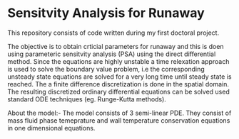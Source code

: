 # Sensitvity Analysis for Runaway
This repository consists of code written during my first doctoral project. 

The objective is to obtain crticial parameters for runaway and this is doen using parameteric sensitvity analysis (PSA) using the direct differential method. Since the equations are highly unstable a time relexation approach is used to solve the boundary value problem, i.e the corresponding unsteady state equations are solved for a very long time until steady state is reached. The a finite difference discretization is done in the spatial domain. The resulting discretized ordinary differential equations can be solved used standard ODE techniques (eg. Runge-Kutta methods). 

About the model:-
The model consists of 3 semi-linear PDE. They consist of mass fluid phase temeprature and wall temperature conservation equations in one dimensional equations. 

